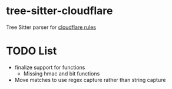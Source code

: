 # tree-sitter-cloudflare

Tree Sitter parser for [cloudflare rules](https://developers.cloudflare.com/ruleset-engine/rules-language/)

# TODO List

- finalize support for functions
  - Missing hmac and bit functions
- Move matches to use regex capture rather than string capture
